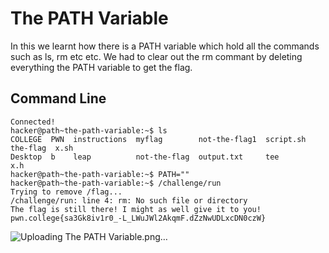# The PATH Variable
In this we learnt how there is a PATH variable which hold all the commands such as ls, rm etc etc. We had to clear out the rm commant by deleting everything the PATH variable to
get the flag.
## Command Line
```
Connected!
hacker@path~the-path-variable:~$ ls
COLLEGE  PWN  instructions  myflag        not-the-flag1  script.sh  the-flag  x.sh
Desktop  b    leap          not-the-flag  output.txt     tee        x.h
hacker@path~the-path-variable:~$ PATH=""
hacker@path~the-path-variable:~$ /challenge/run
Trying to remove /flag...
/challenge/run: line 4: rm: No such file or directory
The flag is still there! I might as well give it to you!
pwn.college{sa3Gk8iv1r0_-L_LWuJWl2AkqmF.dZzNwUDLxcDN0czW}
```
![Uploading The PATH Variable.png…]()
